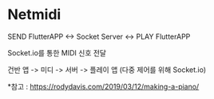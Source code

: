 # Netmidi

SEND FlutterAPP <-> Socket Server <-> PLAY FlutterAPP

Socket.io를 통한 MIDI 신호 전달

건반 앱 -> 미디 -> 서버 ->  플레이 앱
(다중 제어를 위해 Socket.io)

*참고 : https://rodydavis.com/2019/03/12/making-a-piano/
